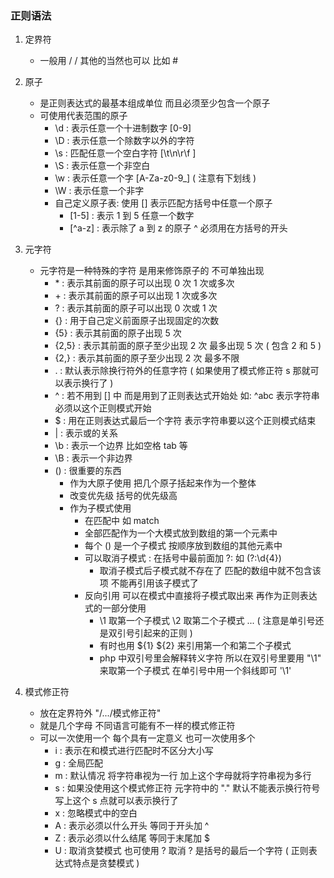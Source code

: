 ### 正则语法

1. 定界符
    + 一般用 / /  其他的当然也可以 比如 #

2. 原子
    + 是正则表达式的最基本组成单位 而且必须至少包含一个原子
    + 可使用代表范围的原子
        - \d : 表示任意一个十进制数字 [0-9]
        - \D : 表示任意一个除数字以外的字符
        - \s : 匹配任意一个空白字符 [\t\n\r\f ]
        - \S : 表示任意一个非空白
        - \w : 表示任意一个字 [A-Za-z0-9_] ( 注意有下划线 )
        - \W : 表示任意一个非字
        - 自己定义原子表: 使用 [] 表示匹配方括号中任意一个原子
            + [1-5] : 表示 1 到 5 任意一个数字
            + [^a-z] : 表示除了 a 到 z 的原子 ^ 必须用在方括号的开头

3. 元字符
    + 元字符是一种特殊的字符 是用来修饰原子的 不可单独出现
        - \* : 表示其前面的原子可以出现 0 次 1 次或多次
        - \+ : 表示其前面的原子可以出现 1 次或多次
        - ? : 表示其前面的原子可以出现 0 次或 1 次
        - {} : 用于自己定义前面原子出现固定的次数
        - {5} : 表示其前面的原子出现 5 次
        - {2,5} : 表示其前面的原子至少出现 2 次 最多出现 5 次 ( 包含 2 和 5 )
        - {2,} : 表示其前面的原子至少出现 2 次 最多不限
        - . : 默认表示除换行符外的任意字符 ( 如果使用了模式修正符 s 那就可以表示换行了 )
        - ^ : 若不用到 [] 中 而是用到了正则表达式开始处 如: ^abc 表示字符串必须以这个正则模式开始
        - $ : 用在正则表达式最后一个字符 表示字符串要以这个正则模式结束
        - | : 表示或的关系
        - \b : 表示一个边界  比如空格 tab 等
        - \B : 表示一个非边界
        - () : 很重要的东西
            + 作为大原子使用 把几个原子括起来作为一个整体
            + 改变优先级 括号的优先级高
            + 作为子模式使用
                - 在匹配中 如 match
                - 全部匹配作为一个大模式放到数组的第一个元素中
                - 每个 () 是一个子模式 按顺序放到数组的其他元素中
                - 可以取消子模式 : 在括号中最前面加 ?: 如 (?:\d{4})
                    + 取消子模式后子模式就不存在了 匹配的数组中就不包含该项 不能再引用该子模式了
                - 反向引用 可以在模式中直接将子模式取出来 再作为正则表达式的一部分使用
                    + \1 取第一个子模式 \2 取第二个子模式 ... ( 注意是单引号还是双引号引起来的正则 )
                    + 有时也用 ${1} ${2} 来引用第一个和第二个子模式
                    + php 中双引号里会解释转义字符 所以在双引号里要用 "\\1" 来取第一个子模式 在单引号中用一个斜线即可 '\1'
                    
4. 模式修正符
    + 放在定界符外 "/.../模式修正符"
    + 就是几个字母 不同语言可能有不一样的模式修正符
    + 可以一次使用一个 每个具有一定意义 也可一次使用多个
        - i : 表示在和模式进行匹配时不区分大小写
        - g : 全局匹配
        - m : 默认情况 将字符串视为一行 加上这个字母就将字符串视为多行
        - s : 如果没使用这个模式修正符 元字符中的 "." 默认不能表示换行符号 写上这个 s 点就可以表示换行了
        - x : 忽略模式中的空白
        - A : 表示必须以什么开头 等同于开头加 ^
        - Z : 表示必须以什么结尾 等同于末尾加 $
        - U : 取消贪婪模式 也可使用 ? 取消 ? 是括号的最后一个字符 ( 正则表达式特点是贪婪模式 )
